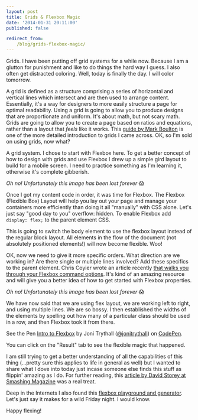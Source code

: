 ```yaml
---
layout: post
title: Grids & Flexbox Magic
date: '2014-01-31 20:11:00'
published: false

redirect_from:
    /blog/grids-flexbox-magic/
---
```


Grids. I have been putting off grid systems for a while now. Because I am a glutton for punishment and like to do things the hard way I guess. I also often get distracted coloring. Well, today is finally the day. I will color tomorrow.

A grid is defined as a structure comprising a series of horizontal and vertical lines which intersect and are then used to arrange content. Essentially, it's a way for designers to more easily structure a page for optimal readability. Using a grid is going to allow you to produce designs that are proportionate and uniform. It's about math, but not scary math. Grids are going to allow you to create a page based on ratios and equations, rather than a layout that <em>feels</em> like it works. This <a href="http://www.markboulton.co.uk/journal/five-simple-steps-to-designing-grid-systems-preface" target="_blank">guide by Mark Boulton</a> is one of the more detailed introduction to grids I came across. OK, so I'm sold on using grids, now what?

A grid system. I chose to start with Flexbox here. To get a better concept of how to design with grids and use Flexbox I drew up a simple gird layout to build for a mobile screen. I need to practice something as I'm learning it, otherwise it's complete gibberish.

<em>Oh no! Unfortunately this image has been lost forever</em> 😱

Once I got my content code in order, it was time for Flexbox. The Flexbox (Flexible Box) Layout will help you lay out your page and manage your containers more efficiently than doing it all "manually" with CSS alone. Let's just say "good day to you" overflow: hidden. To enable Flexbox add <code>display: flex;</code> to the parent element CSS.

This is going to switch the body element to use the flexbox layout instead of the regular block layout. All elements in the flow of the document (not absolutely positioned elements!) will now become flexible. Woo!

OK, now we need to give it more specific orders. What direction are we working in? Are there single or multiple lines involved? Add these specifics to the parent element. Chris Coyier wrote an article recently <a href="http://css-tricks.com/snippets/css/a-guide-to-flexbox/" target="_blank">that walks you through your Flexbox command options</a>. It's kind of an amazing resource and will give you a better idea of how to get started with Flexbox properties.

<em>Oh no! Unfortunately this image has been lost forever</em> 😱

We have now said that we are using flex layout, we are working left to right, and using multiple lines. We are so bossy. I then established the widths of the elements by spelling out how many of a particular class should be used in a row, and then Flexbox took it from there.
<p data-height="268" data-theme-id="4899" data-slug-hash="byDhg" data-default-tab="result" class='codepen'>See the Pen <a href='http://codepen.io/jonitrythall/pen/byDhg'>Intro to Flexbox</a> by Joni Trythall  (<a href='http://codepen.io/jonitrythall'>@jonitrythall</a>) on <a href='http://codepen.io'>CodePen</a>.</p>
<script async src="//codepen.io/assets/embed/ei.js"></script>

You can click on the "Result" tab to see the flexible magic that happened.

I am still trying to get a better understanding of all the capabilities of this thing (...pretty sure this applies to life in general as well) but I wanted to share what I dove into today just incase someone else finds this stuff as flippin' amazing as I do. For further reading, this <a href="http://coding.smashingmagazine.com/2013/05/22/centering-elements-with-flexbox/#top" target="_blank">article by David Storey at Smashing Magazine</a> was a real treat.

Deep in the Internets I also found this <a href="http://the-echoplex.net/flexyboxes/?fixed-height=on&amp;legacy=on&amp;display=flex&amp;flex-direction=row&amp;flex-wrap=wrap&amp;justify-content=flex-start&amp;align-items=flex-start&amp;align-content=flex-start&amp;order%5B%5D=0&amp;flex-grow%5B%5D=0&amp;flex-shrink%5B%5D=1&amp;flex-basis%5B%5D=auto&amp;align-self%5B%5D=auto&amp;order%5B%5D=0&amp;flex-grow%5B%5D=0&amp;flex-shrink%5B%5D=1&amp;flex-basis%5B%5D=auto&amp;align-self%5B%5D=auto&amp;order%5B%5D=0&amp;flex-grow%5B%5D=0&amp;flex-shrink%5B%5D=1&amp;flex-basis%5B%5D=auto&amp;align-self%5B%5D=auto" target="_blank">flexbox playground and generator</a>. Let's just say it makes for a wild Friday night. I would know.

Happy flexing!
